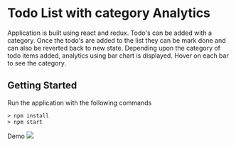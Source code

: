 # Todo List with category Analytics

Application is built using react and redux.
Todo's can be added with a category. 
Once the todo's are added to the list they can be mark done and can also be reverted back to new state.
Depending upon the category of todo items added, analytics using bar chart is displayed. 
Hover on each bar to see the category.

## Getting Started 
Run the application with the following commands
```
> npm install
> npm start
```
Demo
![](https://github.com/bhavyacheruku/react-redux-code-sample/blob/master/listItemsAnalyticsdemo.gif)
